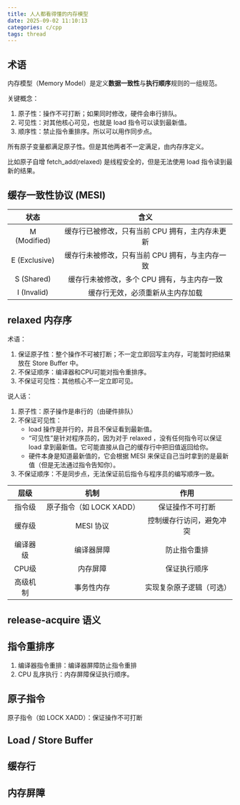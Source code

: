 ```yaml
---
title: 人人都看得懂的内存模型
date: 2025-09-02 11:10:13
categories: c/cpp
tags: thread
---
```


## 术语

内存模型（Memory Model）是定义**数据一致性**与**执行顺序**规则的一组规范。

关键概念：

1. 原子性：操作不可打断；如果同时修改，硬件会串行排队。
2. 可见性：对其他核心可见，也就是 load 指令可以读到最新值。
3. 顺序性：禁止指令重排序。所以可以用作同步点。

所有原子变量都满足原子性。但是其他两者不一定满足，由内存序定义。

比如原子自增 fetch_add(relaxed) 是线程安全的，但是无法使用 load 指令读到最新的结果。


## 缓存一致性协议 (MESI)

|      状态     |                       含义                      |
|:-------------:|:-----------------------------------------------:|
| M (Modified)  | 缓存行已被修改，只有当前 CPU 拥有，主内存未更新 |
| E (Exclusive) | 缓存行未被修改，只有当前 CPU 拥有，与主内存一致 |
| S (Shared)    | 缓存行未被修改，多个 CPU 拥有，与主内存一致     |
| I (Invalid)   | 缓存行无效，必须重新从主内存加载                |

## relaxed 内存序

术语：

1. 保证原子性：整个操作不可被打断；不一定立即回写主内存，可能暂时把结果放在 Store Buffer 中。
2. 不保证顺序：编译器和CPU可能对指令重排序。
3. 不保证可见性：其他核心不一定立即可见。

说人话：

1. 原子性：原子操作是串行的（由硬件排队）
2. 不保证可见性：
   - load 操作是并行的，并且不保证看到最新值。
   - “可见性”是针对程序员的，因为对于 relaxed ，没有任何指令可以保证 load 拿到最新值。它可能直接从自己的缓存行中把旧值返回给你。
   - 硬件本身是知道最新值的，它会根据 MESI 来保证自己当时拿到的是最新值（但是无法通过指令告知你）。
3. 不保证顺序：不是同步点，无法保证前后指令与程序员的编写顺序一致。

|   层级   |           机制           |           作用           |
|:--------:|:------------------------:|:------------------------:|
| 指令级   | 原子指令（如 LOCK XADD） | 保证操作不可打断         |
| 缓存级   | MESI 协议                | 控制缓存行访问，避免冲突 |
| 编译器级 | 编译器屏障               | 防止指令重排             |
| CPU级    | 内存屏障                 | 保证执行顺序             |
| 高级机制 | 事务性内存               | 实现复杂原子逻辑（可选） |

## release-acquire 语义

## 指令重排序

1. 编译器指令重排：编译器屏障防止指令重排
2. CPU 乱序执行：内存屏障保证执行顺序。

## 原子指令

原子指令（如 LOCK XADD）：保证操作不可打断

## Load / Store Buffer


## 缓存行

## 内存屏障